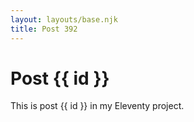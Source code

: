 ```yaml
---
layout: layouts/base.njk
title: Post 392
---
```


# Post {{ id }}

This is post {{ id }} in my Eleventy project.
